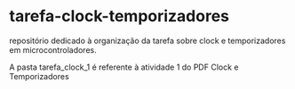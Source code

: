 # tarefa-clock-temporizadores
repositório dedicado à organização da tarefa sobre clock e temporizadores em microcontroladores.

A pasta tarefa_clock_1 é referente à atividade 1 do PDF Clock e Temporizadores
